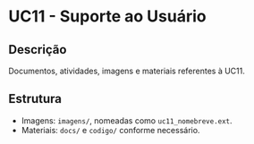 # UC11 - Suporte ao Usuário

## Descrição
Documentos, atividades, imagens e materiais referentes à UC11.

## Estrutura
- Imagens: `imagens/`, nomeadas como `uc11_nomebreve.ext`.
- Materiais: `docs/` e `codigo/` conforme necessário.
